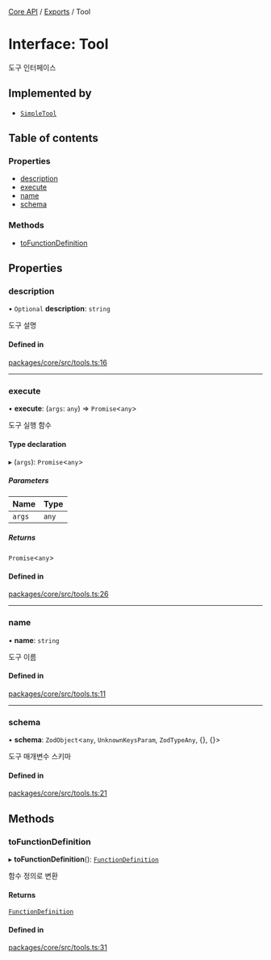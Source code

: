 [Core API](../../) / [Exports](../modules) / Tool

# Interface: Tool

도구 인터페이스

## Implemented by

- [`SimpleTool`](../classes/SimpleTool)

## Table of contents

### Properties

- [description](Tool#description)
- [execute](Tool#execute)
- [name](Tool#name)
- [schema](Tool#schema)

### Methods

- [toFunctionDefinition](Tool#tofunctiondefinition)

## Properties

### description

• `Optional` **description**: `string`

도구 설명

#### Defined in

[packages/core/src/tools.ts:16](https://github.com/woojubb/robota/blob/1202ed01072674e4ff6307d72c09a57873f8f949/packages/core/src/tools.ts#L16)

___

### execute

• **execute**: (`args`: `any`) => `Promise`\<`any`\>

도구 실행 함수

#### Type declaration

▸ (`args`): `Promise`\<`any`\>

##### Parameters

| Name | Type |
| :------ | :------ |
| `args` | `any` |

##### Returns

`Promise`\<`any`\>

#### Defined in

[packages/core/src/tools.ts:26](https://github.com/woojubb/robota/blob/1202ed01072674e4ff6307d72c09a57873f8f949/packages/core/src/tools.ts#L26)

___

### name

• **name**: `string`

도구 이름

#### Defined in

[packages/core/src/tools.ts:11](https://github.com/woojubb/robota/blob/1202ed01072674e4ff6307d72c09a57873f8f949/packages/core/src/tools.ts#L11)

___

### schema

• **schema**: `ZodObject`\<`any`, `UnknownKeysParam`, `ZodTypeAny`, {}, {}\>

도구 매개변수 스키마

#### Defined in

[packages/core/src/tools.ts:21](https://github.com/woojubb/robota/blob/1202ed01072674e4ff6307d72c09a57873f8f949/packages/core/src/tools.ts#L21)

## Methods

### toFunctionDefinition

▸ **toFunctionDefinition**(): [`FunctionDefinition`](FunctionDefinition)

함수 정의로 변환

#### Returns

[`FunctionDefinition`](FunctionDefinition)

#### Defined in

[packages/core/src/tools.ts:31](https://github.com/woojubb/robota/blob/1202ed01072674e4ff6307d72c09a57873f8f949/packages/core/src/tools.ts#L31)
